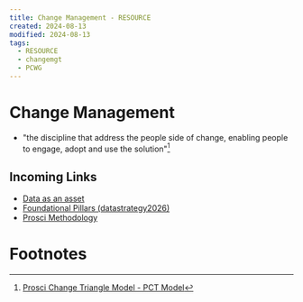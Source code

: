 ```yaml
---
title: Change Management - RESOURCE
created: 2024-08-13
modified: 2024-08-13
tags:
  - RESOURCE
  - changemgt
  - PCWG
---
```

# Change Management
- "the discipline that address the people side of change, enabling people to engage, adopt and use the solution"[^1]
## Incoming Links
- [Data as an asset](./Data%20as%20an%20asset.md)
- [Foundational Pillars (datastrategy2026)](./Foundational%20Pillars%20(datastrategy2026).md)
- [Prosci Methodology](./Prosci%20Methodology.md)

# Footnotes

[^1]: [Prosci Change Triangle Model - PCT Model](./Prosci%20Change%20Triangle%20Model%20-%20PCT%20Model.md)